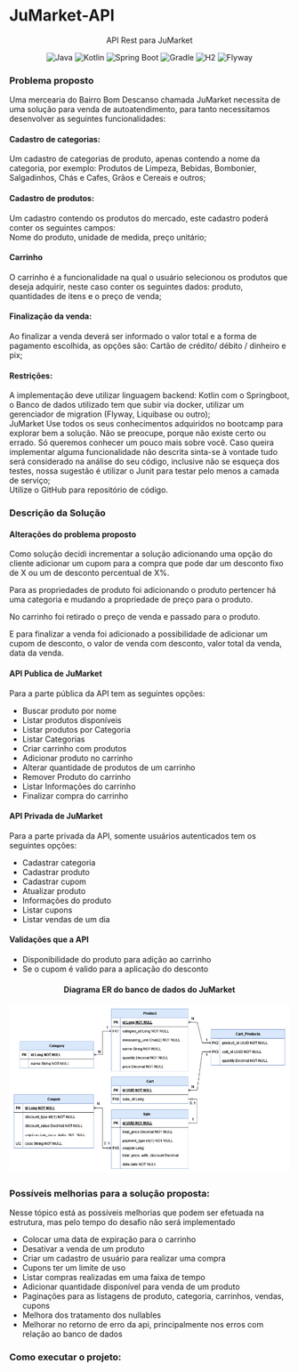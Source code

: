 <h1>JuMarket-API</h1>
<p align="center">API Rest para JuMarket</p>
<p align="center">
     <a>
        <img alt="Java" src="https://img.shields.io/badge/Java-v17-blue.svg" />
    </a>
    <a>
        <img alt="Kotlin" src="https://img.shields.io/badge/Kotlin-v1.8.22-purple.svg" />
    </a>
    <a>
        <img alt="Spring Boot" src="https://img.shields.io/badge/Spring%20Boot-v3.1.1-brightgreen.svg" />
    </a>
    <a>
        <img alt="Gradle" src="https://img.shields.io/badge/Gradle-v8.1.1-lightgreen.svg" />
    </a>
    <a>
        <img alt="H2" src="https://img.shields.io/badge/H2-v2.1.210-darkblue.svg" />
    </a>
    <a>
        <img alt="Flyway" src="https://img.shields.io/badge/Flyway-v9.20-red.svg">
    </a>
</p>

<h3>Problema proposto</h2>
<p>Uma mercearia do Bairro Bom Descanso chamada JuMarket necessita de uma solução para venda de autoatendimento, para tanto necessitamos desenvolver as seguintes funcionalidades:</p>

<h4>Cadastro de categorias:</h4>
<p>Um cadastro de categorias de produto, apenas contendo a nome da categoria, por exemplo: Produtos de Limpeza, Bebidas, Bombonier, Salgadinhos, Chás e Cafes, Grãos e Cereais e outros;</p>

<h4>Cadastro de produtos:</h4>
<p>Um cadastro contendo os produtos do mercado, este cadastro poderá conter os seguintes campos:<br>
Nome do produto, unidade de medida, preço unitário;</p>

<h4>Carrinho</h4>
<p>O carrinho é a funcionalidade na qual o usuário selecionou os produtos que deseja adquirir, neste caso conter os seguintes dados: produto, quantidades de itens e o preço de venda;</p>

<h4>Finalização da venda:</h4>
<p>Ao finalizar a venda deverá ser informado o valor total e a forma de pagamento escolhida, as opções são: Cartão de crédito/ débito / dinheiro e pix;</p>

<h4>Restrições:</h4>
<p>
A implementação deve utilizar linguagem backend: Kotlin com o Springboot, o Banco de dados utilizado tem que subir via docker, utilizar um gerenciador de migration (Flyway, Liquibase ou outro);<br> JuMarket Use todos os seus conhecimentos adquiridos no bootcamp para explorar bem a solução. Não se preocupe, porque não existe certo ou errado. Só queremos conhecer um pouco mais sobre você. Caso queira implementar alguma funcionalidade não descrita sinta-se à vontade tudo será considerado na análise do seu código, inclusive não se esqueça dos testes, nossa sugestão é utilizar o Junit para testar pelo menos a camada de serviço;<br> Utilize o GitHub para repositório de código.</p>

<h3>Descrição da Solução</h3>

<h4>Alterações do problema proposto</h4>

<p>Como solução decidi incrementar a solução adicionando uma opção do cliente adicionar um cupom para a compra que pode dar um desconto fixo de X ou um de desconto percentual de X%.</p>

<p>Para as propriedades de produto foi adicionando o produto pertencer há uma categoria e mudando a propriedade de preço para o produto.</p>

<p>No carrinho foi retirado o preço de venda e passado para o produto.</p>

<p>E para finalizar a venda foi adicionado a possibilidade de adicionar um cupom de desconto, o valor de venda com desconto, valor total da venda, data da venda.</p>

<h4>API Publica de JuMarket</h4>

<p>Para a parte pública da API tem as seguintes opções:</p>

* Buscar produto por nome
* Listar produtos disponíveis
* Listar produtos por Categoria
* Listar Categorias
* Criar carrinho com produtos
* Adicionar produto no carrinho
* Alterar quantidade de produtos de um carrinho
* Remover Produto do carrinho
* Listar Informações do carrinho
* Finalizar compra do carrinho

<h4>API Privada de JuMarket</h4>

<p>Para a parte privada da API, somente usuários autenticados tem os seguintes opções:</p>

* Cadastrar categoria
* Cadastrar produto
* Cadastrar cupom
* Atualizar produto
* Informações do produto
* Listar cupons
* Listar vendas de um dia

<h4>Validações que a API</h4>

* Disponibilidade do produto para adição ao carrinho
* Se o cupom é valido para a aplicação do desconto

<h4 align="center">Diagrama ER do banco de dados do JuMarket</h4
<figure>
<p align="center">
  <img src="assets/JuMarket.png"  alt="API para Sistema de Avaliação de Créditos"/><br>
</p>
</figure>

<h3>Possíveis melhorias para a solução proposta:</h3>

<p>Nesse tópico está as possíveis melhorias que podem ser efetuada na estrutura, mas pelo tempo do desafio não será implementado</p>

* Colocar uma data de expiração para o carrinho
* Desativar a venda de um produto
* Criar um cadastro de usuário para realizar uma compra
* Cupons ter um limite de uso
* Listar compras realizadas em uma faixa de tempo
* Adicionar quantidade disponível para venda de um produto
* Paginações para as listagens de produto, categoria, carrinhos, vendas, cupons
* Melhora dos tratamento dos nullables
* Melhorar no retorno de erro da api, principalmente nos erros com relação ao banco de dados

<h3>Como executar o projeto:</h3>
